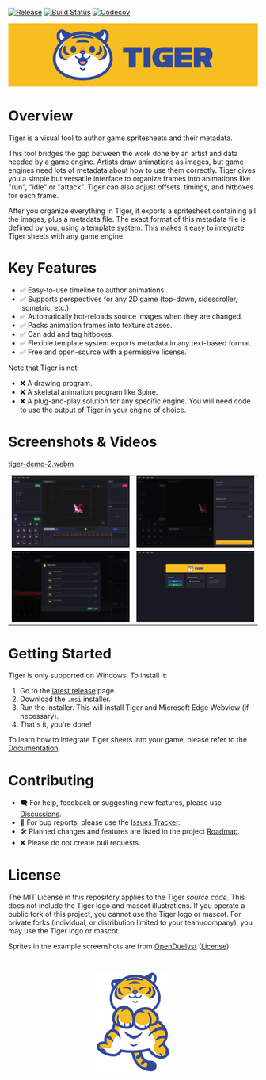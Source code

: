 [![Release](https://img.shields.io/github/v/release/agersant/tiger)](https://github.com/agersant/tiger/releases/latest) [![Build Status](https://img.shields.io/github/actions/workflow/status/agersant/tiger/ci.yml)](https://github.com/agersant/tiger/actions) [![Codecov](https://codecov.io/gh/agersant/tiger/branch/master/graph/badge.svg?token=Ekd9mm2Wii)](https://codecov.io/gh/agersant/tiger)

![Tiger Logo](res/readme/logo.svg?raw=true "Tiger")

# Overview

Tiger is a visual tool to author game spritesheets and their metadata.

This tool bridges the gap between the work done by an artist and data needed by a game engine. Artists draw animations as images, but game engines need lots of metadata about how to use them correctly. Tiger gives you a simple but versatile interface to organize frames into animations like "run", "idle" or "attack". Tiger can also adjust offsets, timings, and hitboxes for each frame.

After you organize everything in Tiger, it exports a spritesheet containing all the images, plus a metadata file. The exact format of this metadata file is defined by you, using a template system. This makes it easy to integrate Tiger sheets with any game engine.

# Key Features

- ✅ Easy-to-use timeline to author animations.
- ✅ Supports perspectives for any 2D game (top-down, sidescroller, isometric, etc.).
- ✅ Automatically hot-reloads source images when they are changed.
- ✅ Packs animation frames into texture atlases.
- ✅ Can add and tag hitboxes.
- ✅ Flexible template system exports metadata in any text-based format.
- ✅ Free and open-source with a permissive license.

Note that Tiger is not:

- ❌ A drawing program.
- ❌ A skeletal animation program like Spine.
- ❌ A plug-and-play solution for any specific engine. You will need code to use the output of Tiger in your engine of choice.

# Screenshots & Videos

[tiger-demo-2.webm](https://user-images.githubusercontent.com/817256/223934634-59958844-6763-4e87-ad38-6aa69a6480d4.webm)

|                                                                                                             |                                                                                                           |
| :---------------------------------------------------------------------------------------------------------: | :-------------------------------------------------------------------------------------------------------: |
|          [![](res/readme/screenshot-1.0.0.png?raw=true)](res/readme/screenshot-1.0.0.png?raw=true)          |  [![](res/readme/screenshot-1.0.0-export.png?raw=true)](res/readme/screenshot-1.0.0-export.png?raw=true)  |
| [![](res/readme/screenshot-1.0.0-relocate.png?raw=true)](res/readme/screenshot-1.0.0-relocate.png?raw=true) | [![](res/readme/screenshot-1.0.0-startup.png?raw=true)](res/readme/screenshot-1.0.0-startup.png?raw=true) |

# Getting Started

Tiger is only supported on Windows. To install it:

1. Go to the [latest release](https://github.com/agersant/tiger/releases/latest) page.
2. Download the `.msi` installer.
3. Run the installer. This will install Tiger and Microsoft Edge Webview (if necessary).
4. That's it, you're done!

To learn how to integrate Tiger sheets into your game, please refer to the [Documentation](https://agersant.github.io/tiger/).

# Contributing

- 🗨 For help, feedback or suggesting new features, please use [Discussions](https://github.com/agersant/tiger/discussions).
- 🐛 For bug reports, please use the [Issues Tracker](https://github.com/agersant/tiger/issues).
- 🛠 Planned changes and features are listed in the project [Roadmap](ROADMAP.md).
- ❌ Please do not create pull requests.

# License

The MIT License in this repository applies to the Tiger _source code_. This does not include the Tiger logo and mascot illustrations. If you operate a public fork of this project, you cannot use the Tiger logo or mascot. For private forks (individual, or distribution limited to your team/company), you may use the Tiger logo or mascot.

Sprites in the example screenshots are from [OpenDuelyst](https://github.com/open-duelyst/duelyst) ([License](https://github.com/open-duelyst/duelyst/blob/main/LICENSE)).

&nbsp;

<p align="center">
	<img src="res/readme/happy_tiger.svg?raw=true" height="200" />
</p>
